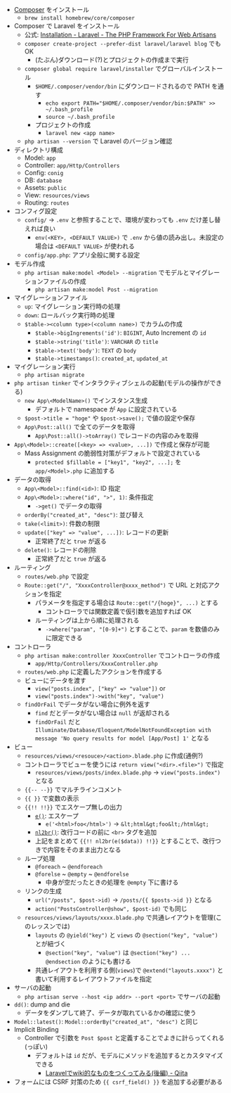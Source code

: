 - [Composer](https://getcomposer.org) をインストール
  - `brew install homebrew/core/composer`
- Composer で Laravel をインストール
  - 公式: [Installation \- Laravel \- The PHP Framework For Web Artisans](https://laravel.com/docs/6.0/installation)
  - `composer create-project --prefer-dist laravel/laravel blog` でも OK
    - (たぶん)ダウンロード(?)とプロジェクトの作成まで実行
  - `composer global require laravel/installer` でグローバルインストール
    - `$HOME/.composer/vendor/bin` にダウンロードされるので PATH を通す
      - `echo export PATH="$HOME/.composer/vendor/bin:$PATH" >> ~/.bash_profile`
      - `source ~/.bash_profile`
    - プロジェクトの作成
      - `laravel new <app name>`
  - `php artisan --version` で Laravel のバージョン確認
- ディレクトリ構成
  - Model: `app`
  - Controller: `app/Http/Controllers`
  - Config: `conig`
  - DB: `database`
  - Assets: `public`
  - View: `resources/views`
  - Routing: `routes`
- コンフィグ設定
  - `config/` -> `.env` と参照することで、環境が変わっても `.env` だけ差し替えれば良い
    - `env(<KEY>, <DEFAULT VALUE>)` で `.env` から値の読み出し。未設定の場合は `<DEFAULT VALUE>` が使われる
  - `config/app.php`: アプリ全般に関する設定
- モデル作成
  - `php artisan make:model <Model> --migration` でモデルとマイグレーションファイルの作成
    - `php artisan make:model Post --migration`
- マイグレーションファイル
  - `up`: マイグレーション実行時の処理
  - `down`: ロールバック実行時の処理
  - `$table-><column type>(<column name>)` でカラムの作成
    - `$table->bigIngrements('id')`: `BIGINT`, Auto Increment の `id`
    - `$table->string('title')`: `VARCHAR` の `title`
    - `$table->text('body')`: `TEXT` の `body`
    - `$table->timestamps()`: `created_at`, `updated_at`
- マイグレーション実行
  - `php artisan migrate`
- `php artisan tinker` でインタラクティブシェルの起動(モデルの操作ができる)
  - `new App\<ModelName>()` でインスタンス生成
    - デフォルトで namespace が `App` に設定されている
  - `$post->title = "hoge"` や `$post->save();` で値の設定や保存
  - `App\Post::all()` で全てのデータを取得
    - `App\Post::all()->toArray()` でレコードの内容のみを取得
- `App\<Model>::create([<key> => <value>, ...])` で作成と保存が可能
  - Mass Assignment の脆弱性対策がデフォルトで設定されている
    - `protected $fillable = ["key1", "key2", ...];` を `app/<Model>.php` に追加する
- データの取得
  - `App\<Model>::find(<id>)`: ID 指定
  - `App\<Model>::where("id", ">", 1)`: 条件指定
    - `->get()` でデータの取得
  - `orderBy("created_at", "desc")`: 並び替え
  - `take(<limit>)`: 件数の制限
  - `update(["key" => "value", ...])`: レコードの更新
    - 正常終了だと `true` が返る
  - `delete()`: レコードの削除
    - 正常終了だと `true` が返る
- ルーティング
  - `routes/web.php` で設定
  - `Route::get("/", "XxxxController@xxxx_method")` で URL と対応アクションを指定
    - パラメータを指定する場合は `Route::get("/{hoge}", ...)` とする
      - コントローラでは関数定義で仮引数を追加すれば OK
    - ルーティングは上から順に処理される
      - `->where("param", "[0-9]+")` とすることで、`param` を数値のみに限定できる
- コントローラ
  - `php artisan make:controller XxxxController` でコントローラの作成
    - `app/Http/Controllers/XxxxController.php`
  - `routes/web.php` に定義したアクションを作成する
  - ビューにデータを渡す
    - `view("posts.index", ["key" => "value"])` or
    - `view("posts.index")->with("key", "value")`
  - `findOrFail` でデータがない場合に例外を返す
    - `find` だとデータがない場合は `null` が返却される
    - `findOrFail` だと `Illuminate/Database/Eloquent/ModelNotFoundException with message 'No query results for model [App/Post] 1'` となる
- ビュー
  - `resources/views/<resouce>/<action>.blade.php` に作成(通例?)
  - コントローラでビューを使うには `return view("<dir>.<file>")` で指定
    - `resources/views/posts/index.blade.php` -> `view("posts.index")` となる
  - `{{-- --}}` でマルチラインコメント
  - `{{ }}` で変数の表示
  - `{{!! !!}}` でエスケープ無しの出力
    - [`e()`](https://laravel.com/docs/5.7/helpers#method-e): エスケープ
      - `e('<html>foo</html>')` -> `&lt;html&gt;foo&lt;/html&gt;`
    - [`nl2br()`](https://www.php.net/manual/ja/function.nl2br.php): 改行コードの前に `<br>` タグを追加
    - 上記をまとめて `{{!! nl2br(e($data)) !!}}` とすることで、改行つきで内容をそのまま出力となる
  - ループ処理
    - `@foreach` ~ `@endforeach`
    - `@forelse` ~ `@empty` ~ `@endforelse`
      - 中身が空だったときの処理を `@empty` 下に書ける
  - リンクの生成
    - `url("/posts", $post->id)` -> `/posts/{{ $posts->id }}` となる
    - `action("PostsController@show", $post-id)` でも同じ
  - `resources/views/layouts/xxxx.blade.php` で共通レイアウトを管理(このレッスンでは)
    - `layouts` の `@yield("key")` と `views` の `@section("key", "value")` とが紐づく
      - `@section("key", "value")` は `@section("key") ... @endsection` のようにも書ける
    - 共通レイアウトを利用する側(`views`)で `@extend("layouts.xxxx")` と書いて利用するレイアウトファイルを指定
- サーバの起動
  - `php artisan serve --host <ip addr> --port <port>` でサーバの起動
- `dd()`: dump and die
  - データをダンプして終了、データが取れているかの確認に使う　
- `Model::latest()`: `Model::orderBy("created_at", "desc")` と同じ
- Implicit Binding
  - Controller で引数を `Post $post` と定義することでよきに計らってくれる(っぽい)
    - デフォルトは `id` だが、モデルにメソッドを追加するとカスタマイズできる
      - [Laravelでwiki的なものをつくってみる\(後編\) \- Qiita](https://qiita.com/ohida/items/f5280ccbb10f9b43f92c#implicit-binding)
- フォームには CSRF 対策のため `{{ csrf_field() }}` を追加する必要がある
